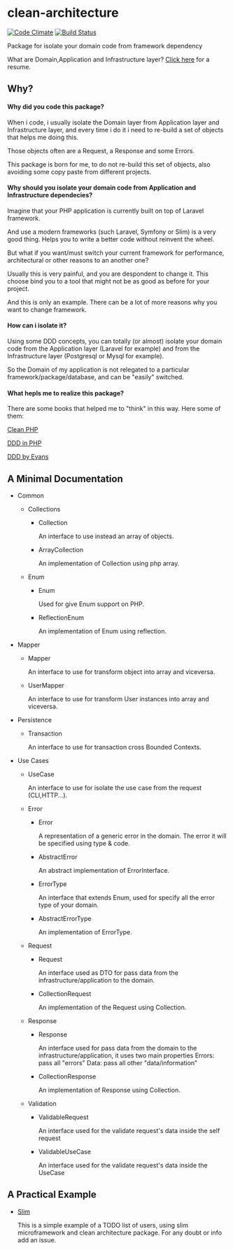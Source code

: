 # clean-architecture

[![Code Climate](https://codeclimate.com/github/damianopetrungaro/clean-architecture/badges/gpa.svg)](https://codeclimate.com/github/damianopetrungaro/clean-architecture)
[![Build Status](https://travis-ci.org/damianopetrungaro/clean-architecture.svg?branch=master)](https://travis-ci.org/damianopetrungaro/clean-architecture)

Package for isolate your domain code from framework dependency

What are Domain,Application and Infrastructure layer? [Click here](http://dddsample.sourceforge.net/architecture.html) for a resume.

## Why?

#### Why did you code this package?

When i code, i usually isolate the Domain layer from Application layer and Infrastructure layer, and every time i do it i need to re-build a set of objects that helps me doing this.

Those objects often are a Request, a Response and some Errors.

This package is born for me, to do not re-build this set of objects, also avoiding some copy paste from different projects.

#### Why should you isolate your domain code from Application and Infrastructure dependecies?

Imagine that your PHP application is currently built on top of Laravel framework.

And use a modern frameworks (such Laravel, Symfony or Slim) is a very good thing. Helps you to write a better code without reinvent the wheel.

But what if you want/must switch your current framework for performance, architectural or other reasons to an another one?

Usually this is very painful, and you are despondent to change it.
This choose bind you to a tool that might not be as good as before for your project.

And this is only an example. There can be a lot of more reasons why you want to change framework.


#### How can i isolate it?

Using some DDD concepts, you can totally (or almost) isolate your domain code from the Application layer (Laravel for example) and from the Infrastructure layer (Postgresql or Mysql for example).

So the Domain of my application is not relegated to a particular framework/package/database, and can be "easily" switched.

#### What hepls me to realize this package?

There are some books that helped me to "think" in this way. Here some of them:

[Clean PHP](https://leanpub.com/cleanphp)

[DDD in PHP](https://leanpub.com/ddd-in-php)

[DDD by Evans](https://domainlanguage.com/ddd/)

## A Minimal Documentation

- Common

  - Collections
  
    - Collection
      
      An interface to use instead an array of objects.
    
    - ArrayCollection
    
      An implementation of Collection using php array.
  
  - Enum
  
    - Enum
      
       Used for give Enum support on PHP.
      
    - ReflectionEnum
    
      An implementation of Enum using reflection.
  
- Mapper

  - Mapper
  
    An interface to use for transform object into array and viceversa.

  - UserMapper
  
    An interface to use for transform User instances into array and viceversa.
  
- Persistence

  - Transaction

    An interface to use for transaction cross Bounded Contexts.
  
- Use Cases

  - UseCase
    
    An interface to use for isolate the use case from the request (CLI,HTTP...).
    
  - Error
  
    - Error
    
      A representation of a generic error in the domain. The error it will be specified using type & code.
      
    - AbstractError
    
      An abstract implementation of ErrorInterface.
    
    - ErrorType
    
      An interface that extends Enum, used for specify all the error type of your domain.
      
    - AbstractErrorType
    
      An implementation of ErrorType.
    
  - Request
  
    - Request
    
      An interface used as DTO for pass data from the infrastructure/application to the domain.
    
    - CollectionRequest
    
      An implementation of the Request using Collection.
    
  - Response
  
    - Response
    
      An interface used for pass data from the domain to the infrastructure/application, it uses two main properties
      Errors: pass all "errors"
      Data:  pass all other "data/information"
      
    - CollectionResponse
    
      An implementation of Response using Collection. 
      
    
  - Validation
  
    - ValidableRequest
    
      An interface used for the validate request's data inside the self request
    
    - ValidableUseCase

      An interface used for the validate request's data inside the UseCase
      
## A Practical Example

- [Slim](https://github.com/damianopetrungaro/clean-architecture/tree/master/examples/slim)

  This is a simple example of a TODO list of users, using slim microframework and clean architecture package.
  For any doubt or info add an issue.
